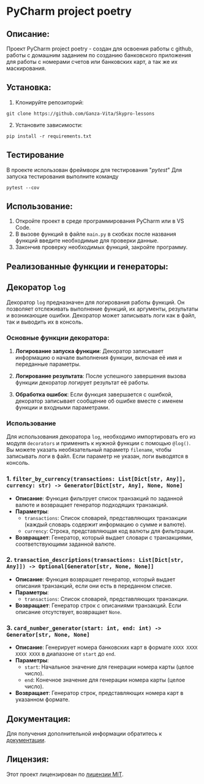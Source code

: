 # PyCharm project poetry

## Описание:

Проект PyCharm project poetry - создан для освоения работы с github,
работы с домашним заданием по созданию банковского приложения для работы
с номерами счетов или банковских карт, а так же их маскирования.

## Установка:

1. Клонируйте репозиторий:
```
git clone https://github.com/Ganza-Vita/Skypro-lessons
```
2. Установите зависимости:
```
pip install -r requirements.txt
```

## Тестирование

В проекте использован фреймворк для тестирования "_pytest_"
Для запуска тестирования выполните команду
```
pytest --cov
```

## Использование:

1. Откройте проект в среде программирования PyCharm или в VS Code.
2. В вызове функций в файле `main.py` в скобках после названия функций введите необходимые для проверки данные.
3. Закончив проверку необходимых функций, закройте программу.

## Реализованные функции и генераторы:

## Декоратор `log`

Декоратор `log` предназначен для логирования работы функций. Он позволяет отслеживать выполнение функций, их аргументы, результаты и возникающие ошибки. Декоратор может записывать логи как в файл, так и выводить их в консоль.

### Основные функции декоратора:

1. **Логирование запуска функции**: 
   Декоратор записывает информацию о начале выполнения функции, включая её имя и переданные параметры.

2. **Логирование результата**: 
   После успешного завершения вызова функции декоратор логирует результат её работы.

3. **Обработка ошибок**: 
   Если функция завершается с ошибкой, декоратор записывает сообщение об ошибке вместе с именем функции и входными параметрами.

### Использование

Для использования декоратора `log`, необходимо импортировать его из модуля `decorators` и применить к нужной функции с помощью `@log()`. Вы можете указать необязательный параметр `filename`, чтобы записывать логи в файл. Если параметр не указан, логи выводятся в консоль.


### 1. `filter_by_currency(transactions: List[Dict[str, Any]], currency: str) -> Generator[Dict[str, Any], None, None]`
- **Описание**: Функция фильтрует список транзакций по заданной валюте и возвращает генератор подходящих транзакций.
- **Параметры**:
  - `transactions`: Список словарей, представляющих транзакции (каждый словарь содержит информацию о сумме и валюте).
  - `currency`: Строка, представляющая код валюты для фильтрации.
- **Возвращает**: Генератор, который выдает словари с транзакциями, соответствующими заданной валюте.

### 2. `transaction_descriptions(transactions: List[Dict[str, Any]]) -> Optional[Generator[str, None, None]]`
- **Описание**: Функция возвращает генератор, который выдает описания транзакций, если они есть в переданном списке.
- **Параметры**:
  - `transactions`: Список словарей, представляющих транзакции.
- **Возвращает**: Генератор строк с описаниями транзакций. Если описание отсутствует, возвращает `None`.

### 3. `card_number_generator(start: int, end: int) -> Generator[str, None, None]`
- **Описание**: Генерирует номера банковских карт в формате `XXXX XXXX XXXX XXXX` в диапазоне от `start` до `end`.
- **Параметры**:
  - `start`: Начальное значение для генерации номера карты (целое число).
  - `end`: Конечное значение для генерации номера карты (целое число).
- **Возвращает**: Генератор строк, представляющих номера карт в указанном формате.

## Документация:

Для получения дополнительной информации обратитесь к [документации](docs/README.md).

## Лицензия:

Этот проект лицензирован по [лицензии MIT](LICENSE).